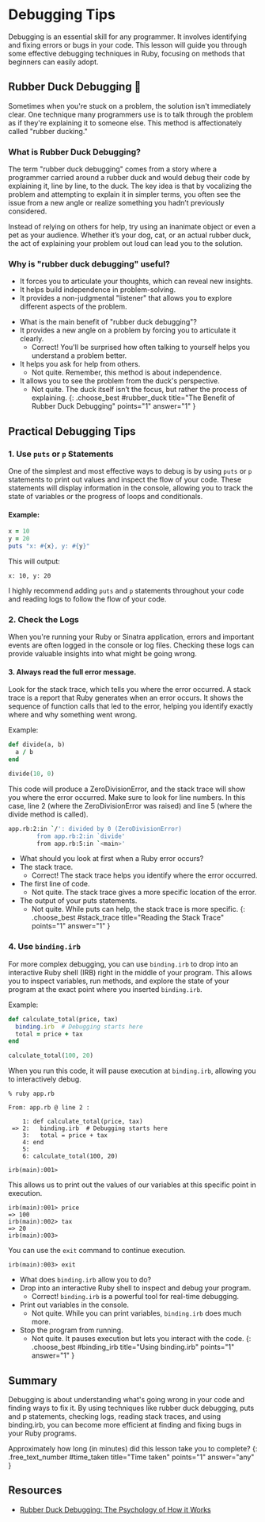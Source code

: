 # Debugging Tips
Debugging is an essential skill for any programmer. It involves identifying and fixing errors or bugs in your code. This lesson will guide you through some effective debugging techniques in Ruby, focusing on methods that beginners can easily adopt.

## Rubber Duck Debugging 🦆
Sometimes when you're stuck on a problem, the solution isn't immediately clear. One technique many programmers use is to talk through the problem as if they're explaining it to someone else. This method is affectionately called "rubber ducking."

### What is Rubber Duck Debugging?
The term "rubber duck debugging" comes from a story where a programmer carried around a rubber duck and would debug their code by explaining it, line by line, to the duck. The key idea is that by vocalizing the problem and attempting to explain it in simpler terms, you often see the issue from a new angle or realize something you hadn’t previously considered.

Instead of relying on others for help, try using an inanimate object or even a pet as your audience. Whether it’s your dog, cat, or an actual rubber duck, the act of explaining your problem out loud can lead you to the solution.

### Why is "rubber duck debugging" useful?
- It forces you to articulate your thoughts, which can reveal new insights.
- It helps build independence in problem-solving.
- It provides a non-judgmental "listener" that allows you to explore different aspects of the problem.

<!-- here to break up list/quiz -->

- What is the main benefit of "rubber duck debugging"?
- It provides a new angle on a problem by forcing you to articulate it clearly.
  - Correct! You'll be surprised how often talking to yourself helps you understand a problem better.
- It helps you ask for help from others.
  - Not quite. Remember, this method is about independence.
- It allows you to see the problem from the duck's perspective.
  - Not quite. The duck itself isn’t the focus, but rather the process of explaining.
{: .choose_best #rubber_duck title="The Benefit of Rubber Duck Debugging" points="1" answer="1" }

## Practical Debugging Tips

### 1. Use `puts` or `p` Statements
One of the simplest and most effective ways to debug is by using `puts` or `p` statements to print out values and inspect the flow of your code. These statements will display information in the console, allowing you to track the state of variables or the progress of loops and conditionals.

#### Example:
```ruby
x = 10
y = 20
puts "x: #{x}, y: #{y}"
```

This will output:

```
x: 10, y: 20
```

I highly recommend adding `puts` and `p` statements throughout your code and reading logs to follow the flow of your code.

### 2. Check the Logs
When you're running your Ruby or Sinatra application, errors and important events are often logged in the console or log files. Checking these logs can provide valuable insights into what might be going wrong.

#### 3. Always read the full error message.
Look for the stack trace, which tells you where the error occurred. A stack trace is a report that Ruby generates when an error occurs. It shows the sequence of function calls that led to the error, helping you identify exactly where and why something went wrong.

Example:

```ruby
def divide(a, b)
  a / b
end

divide(10, 0)
```

This code will produce a ZeroDivisionError, and the stack trace will show you where the error occurred. Make sure to look for line numbers. In this case, line 2 (where the ZeroDivisionError was raised) and line 5 (where the divide method is called).

```bash
app.rb:2:in `/': divided by 0 (ZeroDivisionError)
        from app.rb:2:in `divide'
        from app.rb:5:in `<main>'
```

- What should you look at first when a Ruby error occurs?
- The stack trace.
  - Correct! The stack trace helps you identify where the error occurred.
- The first line of code.
  - Not quite. The stack trace gives a more specific location of the error.
- The output of your puts statements.
  - Not quite. While puts can help, the stack trace is more specific.
{: .choose_best #stack_trace title="Reading the Stack Trace" points="1" answer="1" }

### 4. Use `binding.irb`
For more complex debugging, you can use `binding.irb` to drop into an interactive Ruby shell (IRB) right in the middle of your program. This allows you to inspect variables, run methods, and explore the state of your program at the exact point where you inserted `binding.irb`.

Example:

```ruby
def calculate_total(price, tax)
  binding.irb  # Debugging starts here
  total = price + tax
end

calculate_total(100, 20)
```

When you run this code, it will pause execution at `binding.irb`, allowing you to interactively debug.

```
% ruby app.rb

From: app.rb @ line 2 :

    1: def calculate_total(price, tax)
 => 2:   binding.irb  # Debugging starts here
    3:   total = price + tax
    4: end
    5: 
    6: calculate_total(100, 20)

irb(main):001> 
```

This allows us to print out the values of our variables at this specific point in execution.

```
irb(main):001> price
=> 100
irb(main):002> tax
=> 20
irb(main):003> 
```

You can use the `exit` command to continue execution.

```
irb(main):003> exit
```

- What does `binding.irb` allow you to do?
- Drop into an interactive Ruby shell to inspect and debug your program.
  - Correct! `binding.irb` is a powerful tool for real-time debugging.
- Print out variables in the console.
  - Not quite. While you can print variables, `binding.irb` does much more.
- Stop the program from running.
  - Not quite. It pauses execution but lets you interact with the code.
{: .choose_best #binding_irb title="Using binding.irb" points="1" answer="1" }

## Summary
Debugging is about understanding what's going wrong in your code and finding ways to fix it. By using techniques like rubber duck debugging, puts and p statements, checking logs, reading stack traces, and using binding.irb, you can become more efficient at finding and fixing bugs in your Ruby programs.

Approximately how long (in minutes) did this lesson take you to complete?
{: .free_text_number #time_taken title="Time taken" points="1" answer="any" }

## Resources

- [Rubber Duck Debugging: The Psychology of How it Works](https://www.thoughtfulcode.com/rubber-duck-debugging-psychology/)
